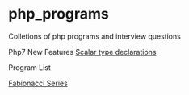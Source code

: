 # php_programs
Colletions of php programs and interview questions

Php7 New Features
[Scalar type declarations](php7_new_features/scalar_type_declarations.php)

Program List

[Fabionacci Series](programming_problems/fabionacci_series.php)
